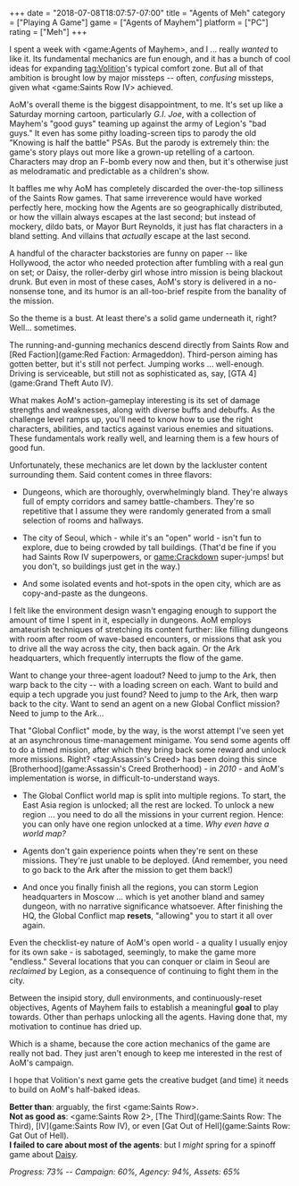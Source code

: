 +++
date = "2018-07-08T18:07:57-07:00"
title = "Agents of Meh"
category = ["Playing A Game"]
game = ["Agents of Mayhem"]
platform = ["PC"]
rating = ["Meh"]
+++

I spent a week with <game:Agents of Mayhem>, and I ... really <i>wanted</i> to like it.  Its fundamental mechanics are fun enough, and it has a bunch of cool ideas for expanding <tag:Volition>'s typical comfort zone.  But all of that ambition is brought low by major missteps -- often, <i>confusing</i> missteps, given what <game:Saints Row IV> achieved.

AoM's overall theme is the biggest disappointment, to me.  It's set up like a Saturday morning cartoon, particularly <i>G.I. Joe</i>, with a collection of Mayhem's "good guys" teaming up against the army of Legion's "bad guys."  It even has some pithy loading-screen tips to parody the old "Knowing is half the battle" PSAs.  But the parody is extremely thin: the game's story plays out more like a grown-up retelling of a cartoon.  Characters may drop an F-bomb every now and then, but it's otherwise just as melodramatic and predictable as a children's show.

It baffles me why AoM has completely discarded the over-the-top silliness of the Saints Row games.  That same irreverence would have worked perfectly here, mocking how the Agents are so geographically distributed, or how the villain always escapes at the last second; but instead of mockery, dildo bats, or Mayor Burt Reynolds, it just has flat characters in a bland setting.  And villains that <i>actually</i> escape at the last second.

A handful of the character backstories are funny on paper -- like Hollywood, the actor who needed protection after fumbling with a real gun on set; or Daisy, the roller-derby girl whose intro mission is being blackout drunk.  But even in most of these cases, AoM's story is delivered in a no-nonsense tone, and its humor is an all-too-brief respite from the banality of the mission.

So the theme is a bust.  At least there's a solid game underneath it, right?  Well... sometimes.

The running-and-gunning mechanics descend directly from Saints Row and [Red Faction](game:Red Faction: Armageddon).  Third-person aiming has gotten better, but it's still not perfect.  Jumping works ... well-enough.  Driving is serviceable, but still not as sophisticated as, say, [GTA 4](game:Grand Theft Auto IV).

What makes AoM's action-gameplay interesting is its set of damage strengths and weaknesses, along with diverse buffs and debuffs.  As the challenge level ramps up, you'll need to know how to use the right characters, abilities, and tactics against various enemies and situations.  These fundamentals work really well, and learning them is a few hours of good fun.

Unfortunately, these mechanics are let down by the lackluster content surrounding them.  Said content comes in three flavors:

* Dungeons, which are thoroughly, overwhelmingly bland.  They're always full of empty corridors and samey battle-chambers.  They're so repetitive that I assume they were randomly generated from a small selection of rooms and hallways.

* The city of Seoul, which - while it's an "open" world - isn't fun to explore, due to being crowded by tall buildings.  (That'd be fine if you had Saints Row IV superpowers, or <game:Crackdown> super-jumps! but you don't, so buildings just get in the way.)

* And some isolated events and hot-spots in the open city, which are as copy-and-paste as the dungeons.

I felt like the environment design wasn't engaging enough to support the amount of time I spent in it, especially in dungeons.  AoM employs amateurish techniques of stretching its content further: like filling dungeons with room after room of wave-based encounters, or missions that ask you to drive all the way across the city, then back again.  Or the Ark headquarters, which frequently interrupts the flow of the game.

Want to change your three-agent loadout?  Need to jump to the Ark, then warp back to the city -- with a loading screen on each.  Want to build and equip a tech upgrade you just found?  Need to jump to the Ark, then warp back to the city.  Want to send an agent on a new Global Conflict mission?  Need to jump to the Ark...

That "Global Conflict" mode, by the way, is the worst attempt I've seen yet at an asynchronous time-management minigame.  You send some agents off to do a timed mission, after which they bring back some reward and unlock more missions.  Right?  <tag:Assassin's Creed> has been doing this since [Brotherhood](game:Assassin's Creed Brotherhood) - in <i>2010</i> - and AoM's implementation is worse, in difficult-to-understand ways.

* The Global Conflict world map is split into multiple regions.  To start, the East Asia region is unlocked; all the rest are locked.  To unlock a new region ... you need to do all the missions in your current region.  Hence: you can only have one region unlocked at a time.  <i>Why even have a world map?</i>

* Agents don't gain experience points when they're sent on these missions.  They're just unable to be deployed.  (And remember, you need to go back to the Ark after the mission to get them back!)

* And once you finally finish all the regions, you can storm Legion headquarters in Moscow ... which is yet another bland and samey dungeon, with no narrative significance whatsoever.  After finishing the HQ, the Global Conflict map <b>resets</b>, "allowing" you to start it all over again.

Even the checklist-ey nature of AoM's open world - a quality I usually enjoy for its own sake - is sabotaged, seemingly, to make the game more "endless."  Several locations that you can conquer or claim in Seoul are <i>reclaimed</i> by Legion, as a consequence of continuing to fight them in the city.

Between the insipid story, dull environments, and continuously-reset objectives, Agents of Mayhem fails to establish a meaningful <b>goal</b> to play towards.  Other than perhaps unlocking all the agents.  Having done that, my motivation to continue has dried up.

Which is a shame, because the core action mechanics of the game are really not bad.  They just aren't enough to keep me interested in the rest of AoM's campaign.

I hope that Volition's next game gets the creative budget (and time) it needs to build on AoM's half-baked ideas.

<b>Better than</b>: arguably, the first <game:Saints Row>.  
<b>Not as good as</b>: <game:Saints Row 2>, [The Third](game:Saints Row: The Third), [IV](game:Saints Row IV), or even [Gat Out of Hell](game:Saints Row: Gat Out of Hell).  
<b>I failed to care about most of the agents</b>: but I <i>might</i> spring for a spinoff game about <a href="https://www.youtube.com/watch?v=InlFd4_AsTA">Daisy</a>.

<i>Progress: 73% -- Campaign: 60%, Agency: 94%, Assets: 65%</i>
